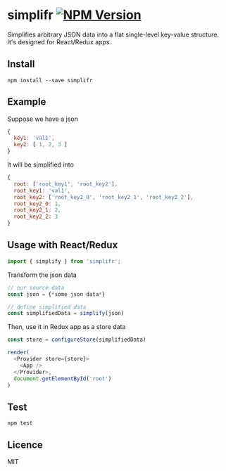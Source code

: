 # simplifr [![NPM Version](http://img.shields.io/npm/v/simplifr.svg?style=flat)](https://www.npmjs.org/package/simplifr)
Simplifies arbitrary JSON data into a flat single-level key-value structure.
It's designed for React/Redux apps. 

## Install

    npm install --save simplifr

## Example
Suppose we have a json
```js
{
  key1: 'val1',
  key2: [ 1, 2, 3 ]
}
```

It will be simplified into
```js
{
  root: ['root_key1', 'root_key2'],
  root_key1: 'val1',
  root_key2: ['root_key2_0', 'root_key2_1', 'root_key2_2'],
  root_key2_0: 1,
  root_key2_1: 2,
  root_key2_2: 3
}
```

## Usage with React/Redux

```js
import { simplify } from 'simplifr';
```       
Transform the json data
          
```js
// our source data
const json = {*some json data*}

// define simplified data
const simplifiedData = simplify(json)    
```

Then, use it in Redux app as a store data 
```js
const store = configureStore(simplifiedData)

render(
  <Provider store={store}>
    <App />
  </Provider>,
  document.getElementById('root')
)
```

## Test

    npm test

## Licence
MIT